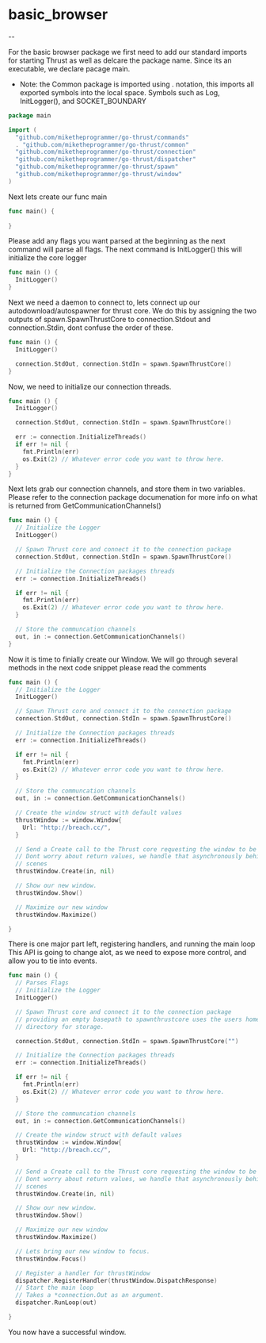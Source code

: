 # basic_browser
--

For the basic browser package we first need to add our standard imports for starting Thrust as well as delcare the package name. Since its an executable, we declare pacage main.

- Note: the Common package is imported using . notation, this imports all exported symbols into the local space. Symbols such as Log, InitLogger(), and SOCKET_BOUNDARY


```go
package main

import (
  "github.com/miketheprogrammer/go-thrust/commands"
  . "github.com/miketheprogrammer/go-thrust/common"
  "github.com/miketheprogrammer/go-thrust/connection"
  "github.com/miketheprogrammer/go-thrust/dispatcher"
  "github.com/miketheprogrammer/go-thrust/spawn"
  "github.com/miketheprogrammer/go-thrust/window"
)
```
Next lets create our func main 

```go
func main() {
  
}
```

Please add any flags you want parsed at the beginning as the next command will parse all flags.
The next command is InitLogger() this will initialize the core logger

```go
func main () {
  InitLogger()
}
```

Next we need a daemon to connect to, lets connect up our autodownload/autospawner for thrust core.
We do this by assigning the two outputs of spawn.SpawnThrustCore to connection.Stdout and connection.Stdin, dont confuse the order of these.

```go
func main () {
  InitLogger()

  connection.StdOut, connection.StdIn = spawn.SpawnThrustCore()
}
```

Now, we need to initialize our connection threads.


```go
func main () {
  InitLogger()

  connection.StdOut, connection.StdIn = spawn.SpawnThrustCore()

  err := connection.InitializeThreads()
  if err != nil {
    fmt.Println(err)
    os.Exit(2) // Whatever error code you want to throw here.
  }
}
```
Next lets grab our connection channels, and store them in two variables.
Please refer to the connection package documenation for more info on
what is returned from GetCommunicationChannels()

```go
func main () {
  // Initialize the Logger
  InitLogger()

  // Spawn Thrust core and connect it to the connection package
  connection.StdOut, connection.StdIn = spawn.SpawnThrustCore()

  // Initialize the Connection packages threads
  err := connection.InitializeThreads()

  if err != nil {
    fmt.Println(err)
    os.Exit(2) // Whatever error code you want to throw here.
  }

  // Store the communcation channels
  out, in := connection.GetCommunicationChannels()
}
```

Now it is time to finially create our Window.
We will go through several methods in the next code snippet please read the comments

```go
func main () {
  // Initialize the Logger
  InitLogger()

  // Spawn Thrust core and connect it to the connection package
  connection.StdOut, connection.StdIn = spawn.SpawnThrustCore()

  // Initialize the Connection packages threads
  err := connection.InitializeThreads()

  if err != nil {
    fmt.Println(err)
    os.Exit(2) // Whatever error code you want to throw here.
  }

  // Store the communcation channels
  out, in := connection.GetCommunicationChannels()

  // Create the window struct with default values
  thrustWindow := window.Window{
    Url: "http://breach.cc/",
  }

  // Send a Create call to the Thrust core requesting the window to be created
  // Dont worry about return values, we handle that asynchronously behind the 
  // scenes
  thrustWindow.Create(in, nil)

  // Show our new window.
  thrustWindow.Show()

  // Maximize our new window
  thrustWindow.Maximize()

}
```

There is one major part left, registering handlers, and running the main loop
This API is going to change alot, as we need to expose more control, and allow you to tie into events.
```go
func main () {
  // Parses Flags
  // Initialize the Logger
  InitLogger()

  // Spawn Thrust core and connect it to the connection package
  // providing an empty basepath to spawnthrustcore uses the users home 
  // directory for storage.

  connection.StdOut, connection.StdIn = spawn.SpawnThrustCore("")

  // Initialize the Connection packages threads
  err := connection.InitializeThreads()

  if err != nil {
    fmt.Println(err)
    os.Exit(2) // Whatever error code you want to throw here.
  }

  // Store the communcation channels
  out, in := connection.GetCommunicationChannels()

  // Create the window struct with default values
  thrustWindow := window.Window{
    Url: "http://breach.cc/",
  }

  // Send a Create call to the Thrust core requesting the window to be created
  // Dont worry about return values, we handle that asynchronously behind the 
  // scenes
  thrustWindow.Create(in, nil)

  // Show our new window.
  thrustWindow.Show()

  // Maximize our new window
  thrustWindow.Maximize()

  // Lets bring our new window to focus.
  thrustWindow.Focus()

  // Register a handler for thrustWindow
  dispatcher.RegisterHandler(thrustWindow.DispatchResponse)
  // Start the main loop
  // Takes a *connection.Out as an argument.
  dispatcher.RunLoop(out)

}
```

You now have a successful window.
